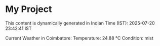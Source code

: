 # My Project

This content is dynamically generated in Indian Time (IST): 2025-07-20 23:42:41 IST


Current Weather in Coimbatore:
Temperature: 24.88 °C
Condition: mist
